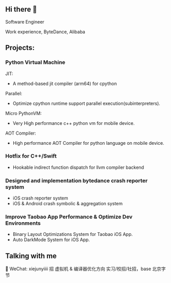 
## Hi there 👋

Software Engineer 

Work experience, ByteDance, Alibaba

## Projects:
### Python Virtual Machine
  JIT:
  - A method-based jit compiler (arm64) for cpython

  Parallel:
  - Optimize cpython runtime support parallel execution(subinterpreters).

  Micro PythonVM: 
  - Very High performance c++ python vm for mobile device.

  AOT Compiler:
  - High performance AOT Compiler for python language on mobile device.

### Hotfix for C++/Swift
- Hookable indirect function dispatch for llvm compiler backend

### Designed and implementation bytedance crash reporter system
- iOS crash reporter system
- iOS & Android crash symbolic & aggregation system

### Improve Taobao App Performance & Optimize Dev Environments
- Binary Layout Optimizations System for Taobao iOS App.
- Auto DarkMode System for iOS App.



## Talking with me
💬 WeChat: xiejunyiiii
招 虚拟机 & 编译器优化方向 实习/校招/社招，base 北京字节

